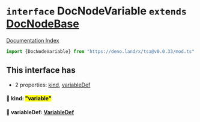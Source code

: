 # `interface` DocNodeVariable `extends` [DocNodeBase](../private.interface.DocNodeBase/README.md)

[Documentation Index](../README.md)

```ts
import {DocNodeVariable} from "https://deno.land/x/tsa@v0.0.33/mod.ts"
```

## This interface has

- 2 properties:
[kind](#-kind-variable),
[variableDef](#-variabledef-variabledef)


#### 📄 kind: <mark>"variable"</mark>



#### 📄 variableDef: [VariableDef](../interface.VariableDef/README.md)




